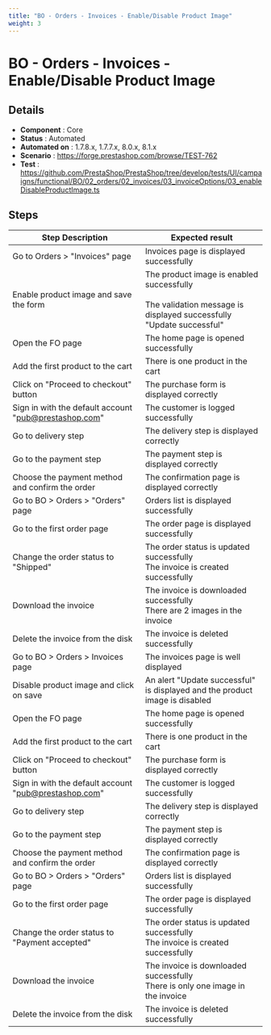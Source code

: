 ```yaml
---
title: "BO - Orders - Invoices - Enable/Disable Product Image"
weight: 3
---
```


# BO - Orders - Invoices - Enable/Disable Product Image
## Details
* **Component** : Core
* **Status** : Automated
* **Automated on** : 1.7.8.x, 1.7.7.x, 8.0.x, 8.1.x
* **Scenario** : https://forge.prestashop.com/browse/TEST-762
* **Test** : https://github.com/PrestaShop/PrestaShop/tree/develop/tests/UI/campaigns/functional/BO/02_orders/02_invoices/03_invoiceOptions/03_enableDisableProductImage.ts

## Steps
| Step Description | Expected result |
| ----- | ----- |
| Go to Orders > "Invoices" page | Invoices page is displayed successfully |
| Enable product image and save the form | The product image is enabled successfully<br><br>The validation message is displayed successfully<br>"Update successful" |
| Open the FO page | The home page is opened successfully |
| Add the first product to the cart | There is one product in the cart |
| Click on "Proceed to checkout" button | The purchase form is displayed correctly |
| Sign in with the default account "pub@prestashop.com" | The customer is logged successfully |
| Go to delivery step | The delivery step is displayed correctly |
| Go to the payment step | The payment step is displayed correctly |
| Choose the payment method and confirm the order | The confirmation page is displayed correctly |
| Go to BO > Orders > "Orders" page | Orders list is displayed successfully |
| Go to the first order page | The order page is displayed successfully |
| Change the order status to "Shipped" | The order status is updated successfully<br>The invoice is created successfully |
| Download the invoice | The invoice is downloaded successfully<br>There are 2 images in the invoice |
| Delete the invoice from the disk | The invoice is deleted successfully |
| Go to BO > Orders > Invoices page | The invoices page is well displayed |
| Disable product image and click on save | An alert "Update successful" is displayed and the product image is disabled |
| Open the FO page | The home page is opened successfully |
| Add the first product to the cart | There is one product in the cart |
| Click on "Proceed to checkout" button | The purchase form is displayed correctly |
| Sign in with the default account "pub@prestashop.com" | The customer is logged successfully |
| Go to delivery step | The delivery step is displayed correctly |
| Go to the payment step | The payment step is displayed correctly |
| Choose the payment method and confirm the order | The confirmation page is displayed correctly |
| Go to BO > Orders > "Orders" page | Orders list is displayed successfully |
| Go to the first order page | The order page is displayed successfully |
| Change the order status to "Payment accepted" | The order status is updated successfully<br>The invoice is created successfully |
| Download the invoice | The invoice is downloaded successfully<br>There is only one image in the invoice |
| Delete the invoice from the disk | The invoice is deleted successfully |

